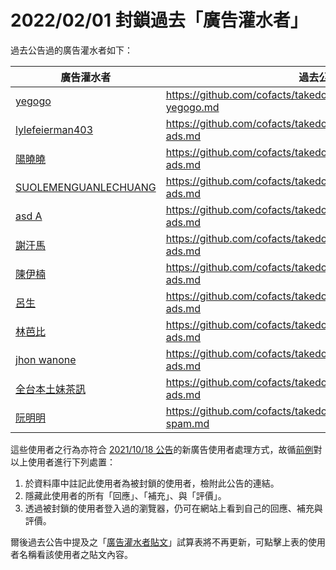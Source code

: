 # 2022/02/01 封鎖過去「廣告灌水者」

過去公告過的廣告灌水者如下：

| 廣告灌水者 | 過去公告 |
| - | - |
| [yegogo](https://cofacts.github.io/community-builder/#/editorworks?type=0&day=180&showAll=1&userId=vA43ZHEBrhVJn3LNSSe8) | https://github.com/cofacts/takedowns/blob/master/2020/1125-yegogo.md |
| [lylefeierman403](https://cofacts.github.io/community-builder/#/editorworks?type=0&day=180&showAll=1&userId=NqhJ9ncB9w1KR1Ik3Pz1) | https://github.com/cofacts/takedowns/blob/master/2021/0303-ads.md |
| [陽曉曉](https://cofacts.github.io/community-builder/#/editorworks?type=0&day=180&showAll=1&userId=Jqk6DHkB9w1KR1IkC3kX) | https://github.com/cofacts/takedowns/blob/master/2021/0426-ads.md |
| [SUOLEMENGUANLECHUANG](https://cofacts.github.io/community-builder/#/editorworks?type=0&day=180&showAll=1&userId=H0NZM3sBgBgcuemXLgJ7) | https://github.com/cofacts/takedowns/blob/master/2021/0811-ads.md |
| [asd A](https://cofacts.github.io/community-builder/#/editorworks?type=0&day=180&showAll=1&userId=YUOoNHsBgBgcuemXIQMD) | https://github.com/cofacts/takedowns/blob/master/2021/0811-ads.md |
| [謝汗馬](https://cofacts.github.io/community-builder/#/editorworks?type=0&day=180&showAll=1&userId=M_TJ13sBqH8xU4AwssJ3) | https://github.com/cofacts/takedowns/blob/master/2021/0915-ads.md |
| [陳伊楠](https://cofacts.github.io/community-builder/#/editorworks?type=0&day=180&showAll=1&userId=eMK5MXwBucwAqrba5dVh) | https://github.com/cofacts/takedowns/blob/master/2021/0929-ads.md |
| [呂生](https://cofacts.github.io/community-builder/#/editorworks?type=0&day=180&showAll=1&userId=TMKEZHwBucwAqrba8PQi) | https://github.com/cofacts/takedowns/blob/master/2021/1010-ads.md |
| [林芭比](https://cofacts.github.io/community-builder/#/editorworks?type=0&day=180&showAll=1&userId=TcNKA30BucwAqrbacnEW) | https://github.com/cofacts/takedowns/blob/master/2021/1111-ads.md |
| [jhon wanone](https://cofacts.github.io/community-builder/#/editorworks?type=0&day=180&showAll=1&userId=d8NuBX0BucwAqrbaW3Np) | https://github.com/cofacts/takedowns/blob/master/2021/1111-ads.md |
| [全台本土妹茶訊](https://cofacts.github.io/community-builder/#/editorworks?type=0&day=180&showAll=1&userId=KqRzYH0BnX5-aOa4JWIT) | https://github.com/cofacts/takedowns/blob/master/2021/1127-ads.md |
| [阮明明](https://cofacts.github.io/community-builder/#/editorworks?type=0&day=180&showAll=1&userId=QaSsx30BnX5-aOa4Iod7) | https://github.com/cofacts/takedowns/blob/master/2021/1229-spam.md |

這些使用者之行為亦符合 [2021/10/18 公告](https://www.facebook.com/groups/cofacts/posts/3111789079052900/)的新廣告使用者處理方式，故循[前例](https://github.com/cofacts/takedowns/blob/master/2021/1125-2nd-spam.md)對以上使用者進行下列處置：

1. 於資料庫中註記此使用者為被封鎖的使用者，檢附此公告的連結。
2. 隱藏此使用者的所有「回應」、「補充」、與「評價」。
3. 透過被封鎖的使用者登入過的瀏覽器，仍可在網站上看到自己的回應、補充與評價。

爾後過去公告中提及之「[廣告灌水者貼文](https://docs.google.com/spreadsheets/d/1BBObfTO7bLWERQ3nq3S1iBs3xt2o2TgOxikXqixOdYI/edit#gid=1972732064)」試算表將不再更新，可點擊上表的使用者名稱看該使用者之貼文內容。
